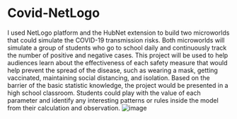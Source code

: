 # Covid-NetLogo
I used NetLogo platform and the HubNet extension to build two microworlds that could simulate the COVID-19 transmission risks. Both microworlds will simulate a group of students who go to school daily and continuously track the number of positive and negative cases. This project will be used to help audiences learn about the effectiveness of each safety measure that would help prevent the spread of the disease, such as wearing a mask, getting vaccinated, maintaining social distancing, and isolation. Based on the barrier of the basic statistic knowledge, the project would be presented in a high school classroom. Students could play with the value of each parameter and identify any interesting patterns or rules inside the model from their calculation and observation. ![image](https://user-images.githubusercontent.com/34287218/198729706-179bd5c6-9f28-47bf-91f3-c0e7ab4ef61e.png)

